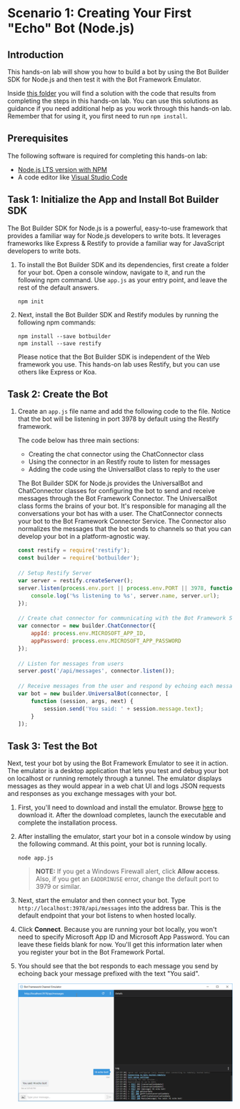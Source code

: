# Scenario 1: Creating Your First "Echo" Bot (Node.js)

## Introduction

This hands-on lab will show you how to build a bot by using the Bot Builder SDK for Node.js and then test it with the Bot Framework Emulator.

Inside [this folder](./step1-EchoBot) you will find a solution with the code that results from completing the steps in this hands-on lab. You can use this solutions as guidance if you need additional help as you work through this hands-on lab. Remember that for using it, you first need to run `npm install`.

## Prerequisites

The following software is required for completing this hands-on lab:

* [Node.js LTS version with NPM](https://nodejs.org/en/download/)
* A code editor like [Visual Studio Code](https://code.visualstudio.com/download)

## Task 1: Initialize the App and Install Bot Builder SDK

The Bot Builder SDK for Node.js is a powerful, easy-to-use framework that provides a familiar way for Node.js developers to write bots. It leverages frameworks like Express & Restify to provide a familiar way for JavaScript developers to write bots.

1. To install the Bot Builder SDK and its dependencies, first create a folder for your bot. Open a console window, navigate to it, and run the following npm command. Use `app.js` as your entry point, and leave the rest of the default answers.

    ```
    npm init
    ```

1. Next, install the Bot Builder SDK and Restify modules by running the following npm commands:

    ```
    npm install --save botbuilder
    npm install --save restify
    ```

    Please notice that the Bot Builder SDK is independent of the Web framework you use. This hands-on lab uses Restify, but you can use others like Express or Koa.

## Task 2: Create the Bot

1. Create an `app.js` file name and add the following code to the file. Notice that the bot will be listening in port 3978 by default using the Restify framework.

    The code below has three main sections:
     * Creating the chat connector using the ChatConnector class
     * Using the connector in an Restify route to listen for messages
     * Adding the code using the UniversalBot class to reply to the user

    The Bot Builder SDK for Node.js provides the UniversalBot and ChatConnector classes for configuring the bot to send and receive messages through the Bot Framework Connector. The UniversalBot class forms the brains of your bot. It's responsible for managing all the conversations your bot has with a user. The ChatConnector connects your bot to the Bot Framework Connector Service. The Connector also normalizes the messages that the bot sends to channels so that you can develop your bot in a platform-agnostic way.


    ```javascript
    const restify = require('restify');
    const builder = require('botbuilder');

    // Setup Restify Server
    var server = restify.createServer();
    server.listen(process.env.port || process.env.PORT || 3978, function () {
        console.log('%s listening to %s', server.name, server.url);
    });

    // Create chat connector for communicating with the Bot Framework Service
    var connector = new builder.ChatConnector({
        appId: process.env.MICROSOFT_APP_ID,
        appPassword: process.env.MICROSOFT_APP_PASSWORD
    });

    // Listen for messages from users
    server.post('/api/messages', connector.listen());

    // Receive messages from the user and respond by echoing each message back (prefixed with 'You said:')
    var bot = new builder.UniversalBot(connector, [
        function (session, args, next) {
            session.send('You said: ' + session.message.text);
        }
    ]);
    ```

## Task 3: Test the Bot

Next, test your bot by using the Bot Framework Emulator to see it in action. The emulator is a desktop application that lets you test and debug your bot on localhost or running remotely through a tunnel. The emulator displays messages as they would appear in a web chat UI and logs JSON requests and responses as you exchange messages with your bot.

1. First, you'll need to download and install the emulator. Browse [here](https://emulator.botframework.com/) to download it. After the download completes, launch the executable and complete the installation process.

1. After installing the emulator, start your bot in a console window by using the following command. At this point, your bot is running locally.

    ```
    node app.js
    ```

    > **NOTE:** If you get a Windows Firewall alert, click **Allow access**. Also, if you get an `EADDRINUSE` error, change the default port to 3979 or similar.

1. Next, start the emulator and then connect your bot. Type `http://localhost:3978/api/messages` into the address bar. This is the default endpoint that your bot listens to when hosted locally.

1. Click **Connect**. Because you are running your bot locally, you won't need to specify Microsoft App ID and Microsoft App Password. You can leave these fields blank for now. You'll get this information later when you register your bot in the Bot Framework Portal.

1. You should see that the bot responds to each message you send by echoing back your message prefixed with the text "You said".

    ![scenario1-echo-bot](./images/scenario1-echo-bot.png)